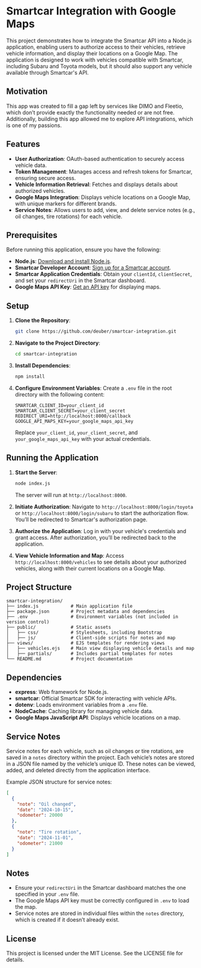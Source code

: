 
Smartcar Integration with Google Maps
=====================================

This project demonstrates how to integrate the Smartcar API into a Node.js application, enabling users to authorize access to their vehicles, retrieve vehicle information, and display their locations on a Google Map. The application is designed to work with vehicles compatible with Smartcar, including Subaru and Toyota models, but it should also support any vehicle available through Smartcar's API.

Motivation
----------

This app was created to fill a gap left by services like DIMO and Fleetio, which don’t provide exactly the functionality needed or are not free. Additionally, building this app allowed me to explore API integrations, which is one of my passions.

Features
--------

- **User Authorization**: OAuth-based authentication to securely access vehicle data.
- **Token Management**: Manages access and refresh tokens for Smartcar, ensuring secure access.
- **Vehicle Information Retrieval**: Fetches and displays details about authorized vehicles.
- **Google Maps Integration**: Displays vehicle locations on a Google Map, with unique markers for different brands.
- **Service Notes**: Allows users to add, view, and delete service notes (e.g., oil changes, tire rotations) for each vehicle.

Prerequisites
-------------

Before running this application, ensure you have the following:

- **Node.js**: [Download and install Node.js](https://nodejs.org/).
- **Smartcar Developer Account**: [Sign up for a Smartcar account](https://smartcar.com/).
- **Smartcar Application Credentials**: Obtain your `clientId`, `clientSecret`, and set your `redirectUri` in the Smartcar dashboard.
- **Google Maps API Key**: [Get an API key](https://developers.google.com/maps/documentation/javascript/get-api-key) for displaying maps.

Setup
-----

1. **Clone the Repository**:
   ```bash
   git clone https://github.com/deuber/smartcar-integration.git
   ```

2. **Navigate to the Project Directory**:
   ```bash
   cd smartcar-integration
   ```

3. **Install Dependencies**:
   ```bash
   npm install
   ```

4. **Configure Environment Variables**:
   Create a `.env` file in the root directory with the following content:

   ```env
   SMARTCAR_CLIENT_ID=your_client_id
   SMARTCAR_CLIENT_SECRET=your_client_secret
   REDIRECT_URI=http://localhost:8000/callback
   GOOGLE_API_MAPS_KEY=your_google_maps_api_key
   ```

   Replace `your_client_id`, `your_client_secret`, and `your_google_maps_api_key` with your actual credentials.

Running the Application
-----------------------

1. **Start the Server**:
   ```bash
   node index.js
   ```
   The server will run at `http://localhost:8000`.

2. **Initiate Authorization**:
   Navigate to `http://localhost:8000/login/toyota` or `http://localhost:8000/login/subaru` to start the authorization flow. You’ll be redirected to Smartcar's authorization page.

3. **Authorize the Application**:
   Log in with your vehicle's credentials and grant access. After authorization, you’ll be redirected back to the application.

4. **View Vehicle Information and Map**:
   Access `http://localhost:8000/vehicles` to see details about your authorized vehicles, along with their current locations on a Google Map.

Project Structure
-----------------

```plaintext
smartcar-integration/
├── index.js            # Main application file
├── package.json        # Project metadata and dependencies
├── .env                # Environment variables (not included in version control)
├── public/             # Static assets
│   ├── css/            # Stylesheets, including Bootstrap
│   ├── js/             # Client-side scripts for notes and map
├── views/              # EJS templates for rendering views
│   ├── vehicles.ejs    # Main view displaying vehicle details and map
│   ├── partials/       # Includes partial templates for notes
└── README.md           # Project documentation
```

Dependencies
------------

- **express**: Web framework for Node.js.
- **smartcar**: Official Smartcar SDK for interacting with vehicle APIs.
- **dotenv**: Loads environment variables from a `.env` file.
- **NodeCache**: Caching library for managing vehicle data.
- **Google Maps JavaScript API**: Displays vehicle locations on a map.

Service Notes
-------------

Service notes for each vehicle, such as oil changes or tire rotations, are saved in a `notes` directory within the project. Each vehicle’s notes are stored in a JSON file named by the vehicle’s unique ID. These notes can be viewed, added, and deleted directly from the application interface.

Example JSON structure for service notes:
```json
[
  {
    "note": "Oil changed",
    "date": "2024-10-15",
    "odometer": 20000
  },
  {
    "note": "Tire rotation",
    "date": "2024-11-01",
    "odometer": 21000
  }
]
```

Notes
-----

- Ensure your `redirectUri` in the Smartcar dashboard matches the one specified in your `.env` file.
- The Google Maps API key must be correctly configured in `.env` to load the map.
- Service notes are stored in individual files within the `notes` directory, which is created if it doesn’t already exist.

License
-------

This project is licensed under the MIT License. See the LICENSE file for details.
